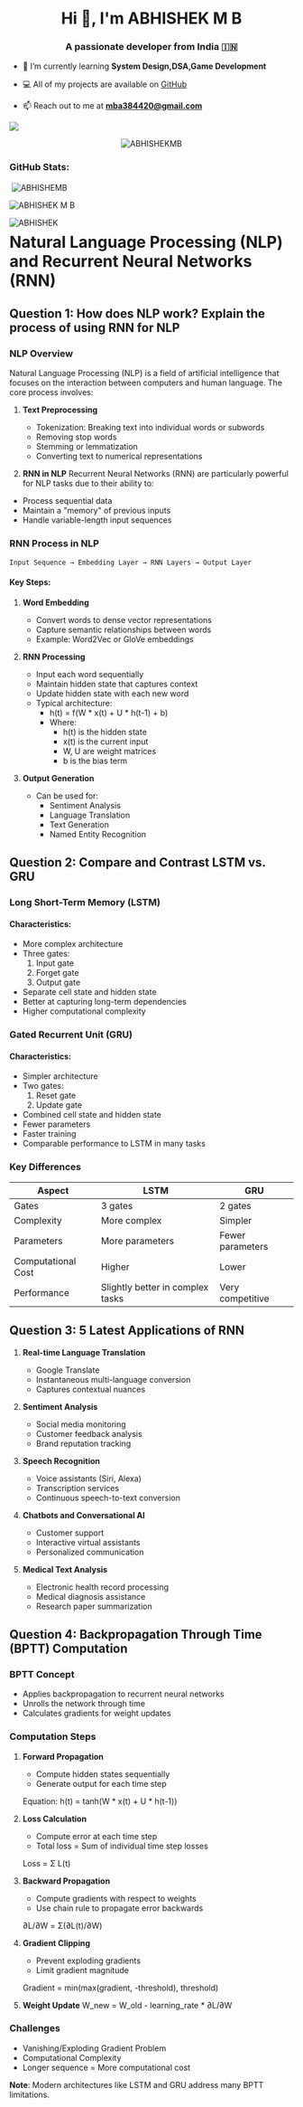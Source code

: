 <h1 align="center">Hi 👋, I'm ABHISHEK M B</h1>
<h3 align="center">A passionate developer from India 🇮🇳 </h3>

- 🌱 I’m currently learning **System Design,DSA,Game Development**

- 💻 All of my projects are available on [GitHub](https://github.com/MBABHISHEK)

- 📫 Reach out to me at **mba384420@gmail.com**

![](https://quotes-github-readme.vercel.app/api?type=horizontal&theme=radical)

<p align="center"> <img src="https://komarev.com/ghpvc/?username=MBABHISHEK&label=Profile%20views&color=0e75b6&style=flat" alt="ABHISHEKMB" /> </p>
<h3 align="left">GitHub Stats:</h3>
<p>&nbsp;<img align="center" src="https://github-readme-stats.vercel.app/api?username=MBABHISHEK&show_icons=true&locale=en" alt="ABHISHEMB" /></p>

<p><img align="center" src="https://github-readme-streak-stats.herokuapp.com/?user=MBABHISHEK&" alt="ABHISHEK M B" /></p>


<p><img align="left" src="https://github-readme-stats.vercel.app/api/top-langs?username=MBABHISHEK&show_icons=true&locale=en&layout=compact" alt="ABHISHEK" /></p>







# Natural Language Processing (NLP) and Recurrent Neural Networks (RNN)

## Question 1: How does NLP work? Explain the process of using RNN for NLP

### NLP Overview
Natural Language Processing (NLP) is a field of artificial intelligence that focuses on the interaction between computers and human language. The core process involves:
1. **Text Preprocessing**
   - Tokenization: Breaking text into individual words or subwords
   - Removing stop words
   - Stemming or lemmatization
   - Converting text to numerical representations

2. **RNN in NLP**
Recurrent Neural Networks (RNN) are particularly powerful for NLP tasks due to their ability to:
- Process sequential data
- Maintain a "memory" of previous inputs
- Handle variable-length input sequences

### RNN Process in NLP
```
Input Sequence → Embedding Layer → RNN Layers → Output Layer
```

#### Key Steps:
1. **Word Embedding**
   - Convert words to dense vector representations
   - Capture semantic relationships between words
   - Example: Word2Vec or GloVe embeddings

2. **RNN Processing**
   - Input each word sequentially
   - Maintain hidden state that captures context
   - Update hidden state with each new word
   - Typical architecture: 
     * h(t) = f(W * x(t) + U * h(t-1) + b)
     * Where:
       - h(t) is the hidden state
       - x(t) is the current input
       - W, U are weight matrices
       - b is the bias term

3. **Output Generation**
   - Can be used for:
     * Sentiment Analysis
     * Language Translation
     * Text Generation
     * Named Entity Recognition

## Question 2: Compare and Contrast LSTM vs. GRU

### Long Short-Term Memory (LSTM)
#### Characteristics:
- More complex architecture
- Three gates: 
  1. Input gate
  2. Forget gate
  3. Output gate
- Separate cell state and hidden state
- Better at capturing long-term dependencies
- Higher computational complexity

### Gated Recurrent Unit (GRU)
#### Characteristics:
- Simpler architecture
- Two gates:
  1. Reset gate
  2. Update gate
- Combined cell state and hidden state
- Fewer parameters
- Faster training
- Comparable performance to LSTM in many tasks

### Key Differences
| Aspect | LSTM | GRU |
|--------|------|-----|
| Gates | 3 gates | 2 gates |
| Complexity | More complex | Simpler |
| Parameters | More parameters | Fewer parameters |
| Computational Cost | Higher | Lower |
| Performance | Slightly better in complex tasks | Very competitive |

## Question 3: 5 Latest Applications of RNN

1. **Real-time Language Translation**
   - Google Translate
   - Instantaneous multi-language conversion
   - Captures contextual nuances

2. **Sentiment Analysis**
   - Social media monitoring
   - Customer feedback analysis
   - Brand reputation tracking

3. **Speech Recognition**
   - Voice assistants (Siri, Alexa)
   - Transcription services
   - Continuous speech-to-text conversion

4. **Chatbots and Conversational AI**
   - Customer support
   - Interactive virtual assistants
   - Personalized communication

5. **Medical Text Analysis**
   - Electronic health record processing
   - Medical diagnosis assistance
   - Research paper summarization

## Question 4: Backpropagation Through Time (BPTT) Computation

### BPTT Concept
- Applies backpropagation to recurrent neural networks
- Unrolls the network through time
- Calculates gradients for weight updates

### Computation Steps

1. **Forward Propagation**
   - Compute hidden states sequentially
   - Generate output for each time step
   
   Equation: h(t) = tanh(W * x(t) + U * h(t-1))

2. **Loss Calculation**
   - Compute error at each time step
   - Total loss = Sum of individual time step losses
   
   Loss = Σ L(t)

3. **Backward Propagation**
   - Compute gradients with respect to weights
   - Use chain rule to propagate error backwards
   
   ∂L/∂W = Σ(∂L(t)/∂W)

4. **Gradient Clipping**
   - Prevent exploding gradients
   - Limit gradient magnitude
   
   Gradient = min(max(gradient, -threshold), threshold)

5. **Weight Update**
   W_new = W_old - learning_rate * ∂L/∂W

### Challenges
- Vanishing/Exploding Gradient Problem
- Computational Complexity
- Longer sequence = More computational cost

**Note**: Modern architectures like LSTM and GRU address many BPTT limitations.
